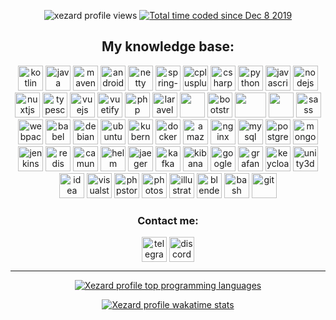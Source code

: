 <p align="center">
  <img src="https://komarev.com/ghpvc/?username=xezard" alt="xezard profile views"/>
  <a href="https://wakatime.com/@d6a049ff-6a4a-43a6-84ca-2a7d63329349">
    <img src="https://wakatime.com/badge/user/d6a049ff-6a4a-43a6-84ca-2a7d63329349.svg" alt="Total time coded since Dec 8 2019" />
  </a>
</p>

<h2 align="center">My knowledge base:</h2>
<p align="center">
  <img src="https://www.vectorlogo.zone/logos/kotlinlang/kotlinlang-icon.svg" alt="kotlin" width="40" height="40" />
  <img src="https://www.vectorlogo.zone/logos/java/java-icon.svg" alt="java" width="40" height="40" /> 
  <img src="https://cdn.icon-icons.com/icons2/2107/PNG/512/file_type_maven_icon_130397.png" alt="maven" width="40" height="40" /> 
  <img src="https://www.svgrepo.com/show/28684/android.svg" alt="android" width="40" height="40" /> 
  <img src="https://design.jboss.org/netty/logo/final/netty_icon_256px.svg" alt="netty" width="40" height="40" /> 
  <img src="https://cdn.worldvectorlogo.com/logos/spring-3.svg" alt="spring-framework" width="40" height="40" />
  <img src="https://cdn.worldvectorlogo.com/logos/c.svg" alt="cplusplus" width="40" height="40" /> 
  <img src="https://cdn.worldvectorlogo.com/logos/c--4.svg" alt="csharp" width="40" height="40" /> 
  <img src="https://cdn.worldvectorlogo.com/logos/python-5.svg" alt="python" width="40" height="40" /> 
  <img src="https://www.svgrepo.com/show/303206/javascript-logo.svg" alt="javascript" width="40" height="40" /> 
  <img src="https://www.svgrepo.com/show/303658/nodejs-1-logo.svg" alt="nodejs" width="40" height="40" /> 
  <img src="https://www.vectorlogo.zone/logos/nuxtjs/nuxtjs-icon.svg" alt="nuxtjs" width="40" height="40" /> 
  <img src="https://www.svgrepo.com/show/303600/typescript-logo.svg" alt="typescript" width="40" height="40" /> 
  <img src="https://www.svgrepo.com/show/303494/vue-9-logo.svg" alt="vuejs" width="40" height="40" /> 
  <img src="https://cdn.worldvectorlogo.com/logos/vuetify.svg" alt="vuetify" width="40" height="40" /> 
  <img src="https://www.svgrepo.com/show/303656/php-logo.svg" alt="php" width="40" height="40" /> 
  <img src="https://www.svgrepo.com/show/303379/laravel-logo.svg" alt="laravel" width="40" height="40" /> 
  <img src="https://cdn.iconscout.com/icon/free/png-256/html-2752158-2284975.png" width="40" height="40" />
  <img src="https://www.svgrepo.com/show/303293/bootstrap-4-logo.svg" alt="bootstrap" width="40" height="40" /> 
  <img src="https://www.svgrepo.com/show/374118/tailwind.svg" although=tailwindcss" width=50" height="40" />
  <img src="https://cdn.iconscout.com/icon/free/png-256/css-131-722685.png" width="40" height="40" />
  <img src="https://cdn.worldvectorlogo.com/logos/sass-1.svg" alt="sass" width="40" height="40" /> 
  <img src="https://cdn.worldvectorlogo.com/logos/webpack-icon.svg" alt="webpack" width="40" height="40" /> 
  <img src="https://www.vectorlogo.zone/logos/babeljs/babeljs-icon.svg" alt="babel" width="40" height="40" /> 
  <img src="https://cdn.worldvectorlogo.com/logos/debian-2.svg" alt="debian" width="40" height="40" /> 
  <img src="https://cdn.worldvectorlogo.com/logos/ubuntu-4.svg" alt="ubuntu" width="40" height="40" /> 
  <img src="https://www.vectorlogo.zone/logos/kubernetes/kubernetes-icon.svg" alt="kubernetes" width="40" height="40" /> 
  <img src="https://www.svgrepo.com/show/303231/docker-logo.svg" alt="docker" width="40" height="40" /> 
  <img src="https://www.svgrepo.com/show/376356/aws.svg" alt="amazon" width="40" height="40" />
  <img src="https://www.svgrepo.com/show/303554/nginx-logo.svg" alt="nginx" width="40" height="40" /> 
  <img src="https://www.svgrepo.com/show/303251/mysql-logo.svg" alt="mysql" width="40" height="40" /> 
  <img src="https://www.svgrepo.com/show/303301/postgresql-logo.svg" alt="postgresql" width="40" height="40" /> 
  <img src="https://cdn.worldvectorlogo.com/logos/mongodb-icon-1.svg" alt="mongodb" width="40" height="40" /> 
  <img src="https://www.svgrepo.com/show/353929/jenkins.svg" alt="jenkins" width="40" height="40" /> 
  <img src="https://www.svgrepo.com/show/354272/redis.svg" alt="redis" width="40" height="40" /> 
  <img src="https://camunda.com/wp-content/uploads/camunda/blog-images/4-icon.png" alt="camunda" width="40" height="40"/>
  <img src="https://www.svgrepo.com/show/448470/helm.svg" alt="helm" width="40" height="40" /> 
  <img src="https://www.vectorlogo.zone/logos/jaegertracingio/jaegertracingio-icon.svg" alt="jaeger" width="40" height="40" /> 
  <img src="https://www.svgrepo.com/show/353951/kafka-icon.svg" alt="kafka" width="40" height="40" /> 
  <img src="https://www.svgrepo.com/show/353961/kibana.svg" alt="kibana" width="40" height="40" />
  <img src="https://www.svgrepo.com/show/353805/google-cloud.svg" alt="google cloud" width="40" height="40" /> 
  <img src="https://www.svgrepo.com/show/448228/grafana.svg" alt="grafana" width="40" height="40" /> 
  <img src="https://www.svgrepo.com/show/331455/keycloak.svg" alt="keycloak" width="40" height="40" />
  <img src="https://www.vectorlogo.zone/logos/unity3d/unity3d-icon.svg" alt="unity3d" width="40" height="40" /> 
  <img src="https://cdn.worldvectorlogo.com/logos/intellij-idea-1.svg" alt="idea" width="40" height="40" /> 
  <img src="https://cdn.worldvectorlogo.com/logos/visual-studio-code-1.svg" alt="visualstudio" width="40" height="40" /> 
  <img src="https://cdn.worldvectorlogo.com/logos/phpstorm-1.svg" alt="phpstorm" width="40" height="40" /> 
  <img src="https://www.svgrepo.com/show/303177/photoshop-cc-logo.svg" alt="photoshop" width="40" height="40" /> 
  <img src="https://www.vectorlogo.zone/logos/adobe_illustrator/adobe_illustrator-icon.svg" alt="illustrator" width="40" height="40" />
  <img src="https://cdn.worldvectorlogo.com/logos/blender-2.svg" alt="blender" width="40" height="40" />
  <img src="https://www.vectorlogo.zone/logos/gnu_bash/gnu_bash-icon.svg" alt="bash" width="40" height="40" /> 
  <img src="https://www.vectorlogo.zone/logos/git-scm/git-scm-icon.svg" alt="git" width="40" height="40" /></p>

<h3 align="center">Contact me:</h3>
<p align="center">
  <a href="https://t.me/xezard" target="blank"><img src="https://upload.wikimedia.org/wikipedia/commons/8/82/Telegram_logo.svg" alt="telegram" width="40" height="40" align="center"/></a>
    <a href="https://discord.com/invite/JZ9uZ5aXwf" target="blank"><img src="https://www.svgrepo.com/show/353655/discord-icon.svg" alt="discord" width="40" height="40" align="center"/></a>
</p>

<hr/>

<p align="center">
  <a href="https://github.com/xezard"> 
    <img src="https://github-readme-stats.vercel.app/api/top-langs/?username=xezard&amp;layout=compact" alt="Xezard profile top programming languages" /> 
  </a>
</p>

<p align="center">
  <a href="https://github.com/xezard"> 
    <img src="https://github-readme-stats.vercel.app/api/wakatime?username=Xezard" alt="Xezard profile wakatime stats" /> 
  </a>
</p>
